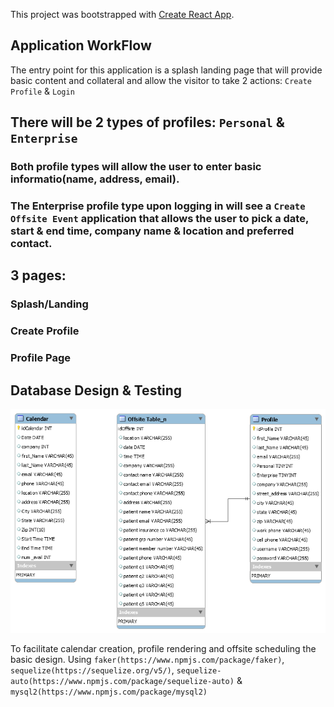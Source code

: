 This project was bootstrapped with [Create React App](https://github.com/facebook/create-react-app).

## Application WorkFlow

The entry point for this application is a splash landing page that will provide basic content and collateral and allow the visitor to take 2 actions: `Create Profile` & `Login`

## There will be 2 types of profiles: `Personal` & `Enterprise`
  ### Both profile types will allow the user to enter basic informatio(name, address, email).
  
  ### The Enterprise profile type upon logging in will see a `Create Offsite Event` application that allows the user to pick a date,        start & end time, company name & location and preferred contact. 
  
## 3 pages: 
### Splash/Landing
### Create Profile
### Profile Page

## Database Design & Testing
![Image of Database](https://github.com/jstafford74/OffSiteMedical/blob/master/OffsiteMed%20Table%20Design.png)

To facilitate calendar creation, profile rendering and offsite scheduling the basic design.
Using `faker(https://www.npmjs.com/package/faker)`, `sequelize(https://sequelize.org/v5/)`, `sequelize-auto(https://www.npmjs.com/package/sequelize-auto)` &  `mysql2(https://www.npmjs.com/package/mysql2)`


